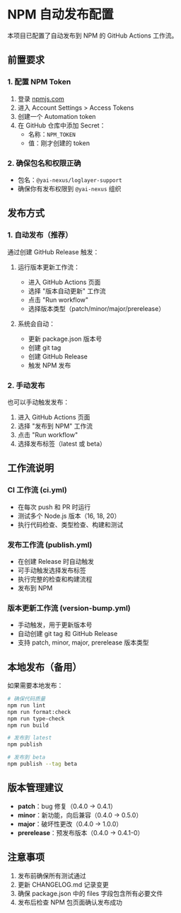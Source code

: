 # NPM 自动发布配置

本项目已配置了自动发布到 NPM 的 GitHub Actions 工作流。

## 前置要求

### 1. 配置 NPM Token

1. 登录 [npmjs.com](https://www.npmjs.com/)
2. 进入 Account Settings > Access Tokens
3. 创建一个 Automation token
4. 在 GitHub 仓库中添加 Secret：
   - 名称：`NPM_TOKEN`
   - 值：刚才创建的 token

### 2. 确保包名和权限正确

- 包名：`@yai-nexus/loglayer-support`
- 确保你有发布权限到 `@yai-nexus` 组织

## 发布方式

### 1. 自动发布（推荐）

通过创建 GitHub Release 触发：

1. 运行版本更新工作流：
   - 进入 GitHub Actions 页面
   - 选择 "版本自动更新" 工作流
   - 点击 "Run workflow"
   - 选择版本类型（patch/minor/major/prerelease）
   
2. 系统会自动：
   - 更新 package.json 版本号
   - 创建 git tag
   - 创建 GitHub Release
   - 触发 NPM 发布

### 2. 手动发布

也可以手动触发发布：

1. 进入 GitHub Actions 页面
2. 选择 "发布到 NPM" 工作流
3. 点击 "Run workflow"
4. 选择发布标签（latest 或 beta）

## 工作流说明

### CI 工作流 (ci.yml)
- 在每次 push 和 PR 时运行
- 测试多个 Node.js 版本（16, 18, 20）
- 执行代码检查、类型检查、构建和测试

### 发布工作流 (publish.yml)
- 在创建 Release 时自动触发
- 可手动触发选择发布标签
- 执行完整的检查和构建流程
- 发布到 NPM

### 版本更新工作流 (version-bump.yml)
- 手动触发，用于更新版本号
- 自动创建 git tag 和 GitHub Release
- 支持 patch, minor, major, prerelease 版本类型

## 本地发布（备用）

如果需要本地发布：

```bash
# 确保代码质量
npm run lint
npm run format:check
npm run type-check
npm run build

# 发布到 latest
npm publish

# 发布到 beta
npm publish --tag beta
```

## 版本管理建议

- **patch**：bug 修复（0.4.0 → 0.4.1）
- **minor**：新功能，向后兼容（0.4.0 → 0.5.0）
- **major**：破坏性更改（0.4.0 → 1.0.0）
- **prerelease**：预发布版本（0.4.0 → 0.4.1-0）

## 注意事项

1. 发布前确保所有测试通过
2. 更新 CHANGELOG.md 记录变更
3. 确保 package.json 中的 files 字段包含所有必要文件
4. 发布后检查 NPM 包页面确认发布成功